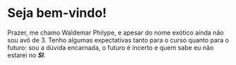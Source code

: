 # Seja bem-vindo!

Prazer, me chamo Waldemar Philype, e apesar do nome exótico ainda não sou avô de 3. Tenho algumas expectativas tanto para o curso quanto para o futuro: sou a dúvida encarnada, o futuro é incerto e quem sabe eu não estarei no ***SI***. 
